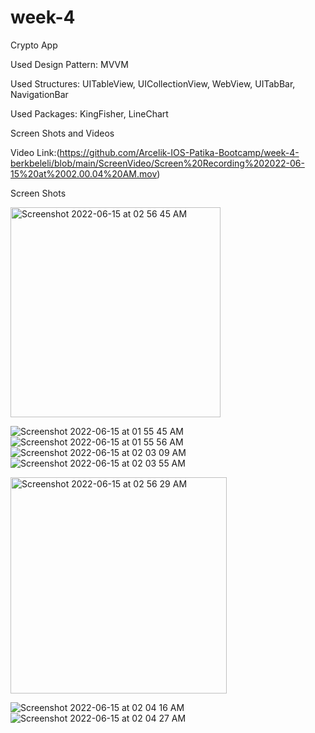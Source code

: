 # week-4

Crypto App

Used Design Pattern: MVVM

Used Structures: UITableView, UICollectionView, WebView, UITabBar, NavigationBar

Used Packages: KingFisher, LineChart

Screen Shots and Videos

Video Link:(https://github.com/Arcelik-IOS-Patika-Bootcamp/week-4-berkbeleli/blob/main/ScreenVideo/Screen%20Recording%202022-06-15%20at%2002.00.04%20AM.mov)

Screen Shots

<img width="336" alt="Screenshot 2022-06-15 at 02 56 45 AM" src="https://user-images.githubusercontent.com/44535117/173708612-4b11e3b7-a99f-4ef3-b8ff-2b7f84cf5d4a.png">

![Screenshot 2022-06-15 at 01 55 45 AM](https://user-images.githubusercontent.com/44535117/173704471-fea7e691-80a7-48fb-8f8b-a7235e606308.png)
![Screenshot 2022-06-15 at 01 55 56 AM](https://user-images.githubusercontent.com/44535117/173704502-258da80c-233f-4b3a-b420-dfef6d4caae2.png)
![Screenshot 2022-06-15 at 02 03 09 AM](https://user-images.githubusercontent.com/44535117/173704522-9713562a-e938-45c6-9a17-2a109c07be57.png)
![Screenshot 2022-06-15 at 02 03 55 AM](https://user-images.githubusercontent.com/44535117/173704531-407abebe-ae98-4d6f-81c0-ea943f21a9a8.png)

<img width="346" alt="Screenshot 2022-06-15 at 02 56 29 AM" src="https://user-images.githubusercontent.com/44535117/173708874-99e0d5f8-751a-4f76-b09e-b9e4f0fad84e.png">


![Screenshot 2022-06-15 at 02 04 16 AM](https://user-images.githubusercontent.com/44535117/173704544-9ddb8068-3966-4475-a87a-bd67860fd569.png)
![Screenshot 2022-06-15 at 02 04 27 AM](https://user-images.githubusercontent.com/44535117/173704556-bff21dd2-5086-4b1b-885c-6f2b5ab3ed18.png)
